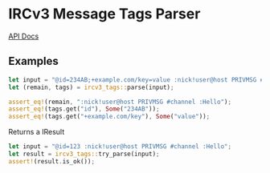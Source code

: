 # IRCv3 Message Tags Parser

[API Docs](https://docs.rs/ircv3_tags)

## Examples

```rust
let input = "@id=234AB;+example.com/key=value :nick!user@host PRIVMSG #channel :Hello";
let (remain, tags) = ircv3_tags::parse(input);

assert_eq!(remain, ":nick!user@host PRIVMSG #channel :Hello");
assert_eq!(tags.get("id"), Some("234AB"));
assert_eq!(tags.get("+example.com/key"), Some("value"));
```

Returns a IResult

```rust
let input = "@id=123 :nick!user@host PRIVMSG #channel :Hello";
let result = ircv3_tags::try_parse(input);
assert!(result.is_ok());
```
